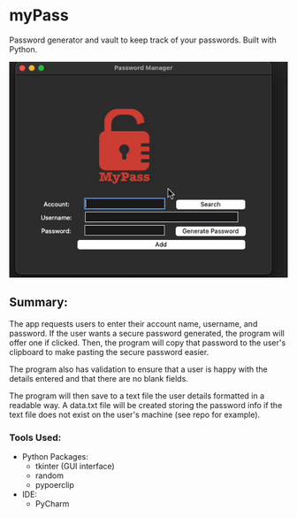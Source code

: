 # myPass

Password generator and vault to keep track of your passwords. Built with Python.

![](http://github.com/rifleben/myPass/blob/main/myPass.gif)


## Summary:

The app requests users to enter their account name, username, and password. If the user wants a secure password generated, the program will offer one if clicked. Then, the program will copy that password to the user's clipboard to make pasting the secure password easier.

The program also has validation to ensure that a user is happy with the details entered and that there are no blank fields.

The program will then save to a text file the user details formatted in a readable way. A data.txt file will be created storing the password info if the text file does not exist on the user's machine (see repo for example). 

### Tools Used:
- Python Packages:
  - tkinter (GUI interface)
  - random
  - pypoerclip
- IDE:
  - PyCharm
